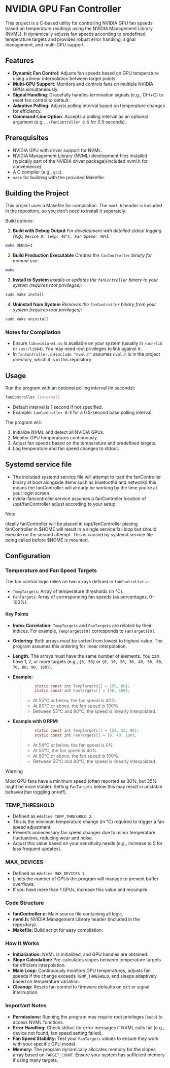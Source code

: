 # NVIDIA GPU Fan Controller

This project is a C-based utility for controlling NVIDIA GPU fan speeds based on temperature readings using the NVIDIA Management Library (NVML). It dynamically adjusts fan speeds according to predefined temperature targets and provides robust error handling, signal management, and multi-GPU support.

## Features

- **Dynamic Fan Control**: Adjusts fan speeds based on GPU temperature using a linear interpolation between target points.
- **Multi-GPU Support**: Monitors and controls fans on multiple NVIDIA GPUs simultaneously.
- **Signal Handling**: Gracefully handles termination signals (e.g., Ctrl+C) to reset fan control to default.
- **Adaptive Polling**: Adjusts polling interval based on temperature changes for efficiency.
- **Command-Line Option**: Accepts a polling interval as an optional argument (e.g., `./fanController 0.5` for 0.5 seconds).

## Prerequisites

- NVIDIA GPU with driver support for NVML.
- NVIDIA Management Library (NVML) development files installed (typically part of the NVIDIA driver package)(included nvml.h for convenience).
- A C compiler (e.g., `gcc`).
- `make` for building with the provided Makefile.

## Building the Project

This project uses a Makefile for compilation. The `nvml.h` header is included in the repository, so you don't need to install it separately.

Build options:

1. **Build with Debug Output** *For development with detailed stdout logging (e.g., `Device 0: Temp: 40°C, Fan Speed: 40%`):*
```bash
make DEBUG=1
```
2. **Build Production Executable** *Creates the `fanController` binary for manual use:*
```bash
make
```
3. **Install to System** *Installs or updates the `fanController` binary to your system (requires root privileges):*
```bash
sudo make install
```
4. **Uninstall from System** *Removes the `fanController` binary from your system (requires root privileges):*
```bash
sudo make uninstall
```

### Notes for Compilation

- Ensure `libnvidia-ml.so` is available on your system (usually in `/usr/lib` or `/usr/lib64`). You may need root privileges to link against it.
- In `fanController.c` `#include "nvml.h"` assumes `nvml.h` is in the project directory, which it is in this repository.

## Usage

Run the program with an optional polling interval (in seconds):

```bash
fanController [interval]
```

- Default interval is 1 second if not specified.
- Example: `fanController 0.5` for a 0.5-second base polling interval.

The program will:

1. Initialize NVML and detect all NVIDIA GPUs.
2. Monitor GPU temperatures continuously.
3. Adjust fan speeds based on the temperature and predefined targets.
4. Log temperature and fan speed changes to stdout.

## Systemd service file

- The included systemd service file will attempt to load the fanController binary at boot alongside items such as bluetoothd and networkd this means the fanController will already be working by the time you're at your login screen.
- nvidia-fancontroller.service assumes a fanController location of /opt/fanController adjust according to your setup.

> [!note]
> ideally fanController will be placed in /opt/fanController placing fanController in $HOME will result in a single service fail loop but should execute on the second attempt. This is caused by systemd service file being called before $HOME is mounted.

## Configuration

### Temperature and Fan Speed Targets

The fan control logic relies on two arrays defined in `fanController.c`:

- `TempTargets`: Array of temperature thresholds (in °C).
- `FanTargets`: Array of corresponding fan speeds (as percentages, 0-100%).

#### Key Points

- **Index Correlation:** `TempTargets` and `FanTargets` are related by their indices. For example, `TempTargets[0]` corresponds to `FanTargets[0]`.
- **Ordering:** Both arrays must be sorted from lowest to highest value. The program assumes this ordering for linear interpolation.
- **Length:** The arrays must have the same number of elements. You can have 1, 2, or more targets (e.g., `{0, 50}` or `{0, 10, 20, 30, 40, 50, 60, 70, 80, 90, 100}`).
- **Example:**
  > ```c
  >     static const int TempTargets[] = {55, 80};
  >     static const int FanTargets[] = {40, 100};
  > ```
  >
  > - At 55°C or below, the fan speed is 40%.
  > - At 80°C or above, the fan speed is 100%.
  > - Between 55°C and 80°C, the speed is linearly interpolated.

- **Example with 0 RPM:**
  > ```c
  >     static const int TempTargets[] = {54, 55, 80};
  >     static const int FanTargets[] = {0, 40, 100};
  > ```
  > - At 54°C or below, the fan speed is 0%
  > - At 55°C, the fan speed is 40%.
  > - At 80°C or above, the fan speed is 100%.
  > - Between 55°C and 80°C, the speed is linearly interpolated.

> [!warning]
> Most GPU fans have a minimum speed (often reported as 30%, but 35% might be more stable). Setting `FanTargets` below this may result in unstable behavior(fan toggling on/off).

### TEMP_THRESHOLD

- Defined as `#define TEMP_THRESHOLD 2`.
- This is the minimum temperature change (in °C) required to trigger a fan speed adjustment.
- Prevents unnecessary fan speed changes due to minor temperature fluctuations, reducing wear and noise.
- Adjust this value based on your sensitivity needs (e.g., increase to 5 for less frequent updates).

### MAX_DEVICES

- Defined as `#define MAX_DEVICES 1`.
- Limits the number of GPUs the program will manage to prevent buffer overflows.
- If you have more than 1 GPUs, increase this value and recompile.

### Code Structure

- **fanController.c:** Main source file containing all logic.
- **nvml.h:** NVIDIA Management Library header (included in the repository).
- **Makefile:** Build script for easy compilation.

### How It Works

- **Initialization:** NVML is initialized, and GPU handles are obtained.
- **Slope Calculation:** Pre-calculates slopes between temperature targets for efficient interpolation.
- **Main Loop:** Continuously monitors GPU temperatures, adjusts fan speeds if the change exceeds `TEMP_THRESHOLD`, and sleeps adaptively based on temperature variation.
- **Cleanup:** Resets fan control to firmware defaults on exit or signal interruption.

### Important Notes

- **Permissions:** Running the program may require root privileges (`sudo`) to access NVML functions.
- **Error Handling:** Check stdout for error messages if NVML calls fail (e.g., device not found, fan speed setting failed).
- **Fan Speed Stability:** Test your `FanTargets` values to ensure they work with your specific GPU model.
- **Memory:** The program dynamically allocates memory for the slopes array based on `TARGET_COUNT`. Ensure your system has sufficient memory if using many targets.
